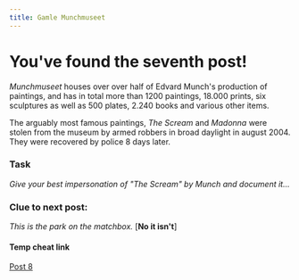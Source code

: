 ```yaml
---
title: Gamle Munchmuseet
---
```


#  You've found the seventh post!

_Munchmuseet_ houses over over half of Edvard Munch's production of paintings, and has in total more than 1200 paintings, 18.000 prints, six sculptures as well as 500 plates, 2.240 books and various other items.

The arguably most famous paintings, _The Scream_ and _Madonna_ were stolen from the museum by armed robbers in broad daylight in august 2004. They were recovered by police 8 days later.

### Task

_Give your best impersonation of "The Scream" by Munch and document it..._

### Clue to next post:

_This is the park on the matchbox._ [**No it isn't**]

#### Temp cheat link
[Post 8](https://martiaos.github.io/4b616d70656e7061726b/)
